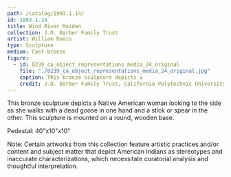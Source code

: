 ```yaml
---
path: /catalog/1993.1.14/
id: 1993.1.14
title: Wind River Maiden
collection: J.O. Barber Family Trust
artist: William Davis
type: Sculpture
medium: Cast bronze
figure:
  - id: 8239_ca_object_representations_media_24_original
    file: "./8239_ca_object_representations_media_24_original.jpg"
    caption: This bronze sculpture depicts a 
    credit: J.O. Barber Family Trust, California Polytechnic University
---
```

This bronze sculpture depicts a Native American woman looking to the side as she walks with a dead goose in one hand and a stick or spear in the other. This sculpture is mounted on a round, wooden base.

Pedestal: 40"x10"x10"

Note: Certain artworks from this collection feature artistic practices and/or content and subject matter that depict American Indians as stereotypes and inaccurate characterizations, which necessitate curatorial analysis and thoughtful interpretation.
